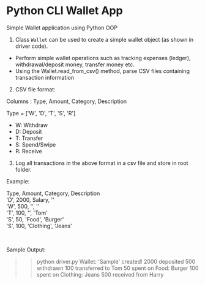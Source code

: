# Python CLI Wallet App 
Simple Wallet application using Python OOP

1. Class `Wallet` can be used to create a simple wallet object (as shown in driver code).
- Perform simple wallet operations such as tracking expenses (ledger), withdrawal/deposit money, transfer money etc.
- Using the Wallet.read_from_csv() method, parse CSV files containing transaction information


2. CSV file format:

Columns : Type, Amount, Category, Description


Type = ['W', 'D', 'T', 'S', 'R']

- W: Withdraw
- D: Deposit
- T: Transfer
- S: Spend/Swipe
- R: Receive


3. Log all transactions in the above format in a csv file and store in root folder. 

Example:

Type, Amount, Category, Description <br>
'D', 2000, Salary, '' <br>
'W', 500, '', '' <br> 
'T', 100, '', 'Tom' <br> 
'S', 50, 'Food', 'Burger' <br> 
'S', 100, 'Clothing', 'Jeans' <br>

<br>

Sample Output: <br>
>> python driver.py
>> Wallet: 'Sample' created!
>> 2000 deposited
>> 500 withdrawn
>> 100 transferred to Tom
>> 50 spent on Food: Burger
>> 100 spent on Clothing: Jeans
>> 500 received from Harry
